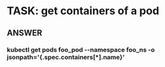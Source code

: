 

# TASK: get containers of a pod

## ANSWER

### kubectl get pods foo_pod --namespace foo_ns -o jsonpath='{.spec.containers[*].name}'


